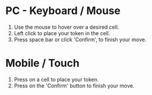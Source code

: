 # PC - Keyboard / Mouse
1. Use the mouse to hover over a desired cell.
2. Left click to place your token in the cell.
3. Press space bar or click 'Confirm', to finish your move.

# Mobile / Touch
1. Press on a cell to place your token.
2. Press on the 'Confirm' button to finish your move.
